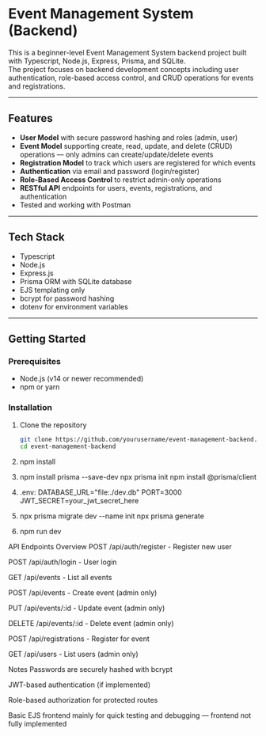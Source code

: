 # Event Management System (Backend)

This is a beginner-level Event Management System backend project built with Typescript, Node.js, Express, Prisma, and SQLite.  
The project focuses on backend development concepts including user authentication, role-based access control, and CRUD operations for events and registrations.

---

## Features

- **User Model** with secure password hashing and roles (admin, user)  
- **Event Model** supporting create, read, update, and delete (CRUD) operations — only admins can create/update/delete events  
- **Registration Model** to track which users are registered for which events  
- **Authentication** via email and password (login/register)  
- **Role-Based Access Control** to restrict admin-only operations  
- **RESTful API** endpoints for users, events, registrations, and authentication  
- Tested and working with Postman

---

## Tech Stack

- Typescript
- Node.js  
- Express.js  
- Prisma ORM with SQLite database  
- EJS templating only  
- bcrypt for password hashing  
- dotenv for environment variables  

---

## Getting Started

### Prerequisites

- Node.js (v14 or newer recommended)  
- npm or yarn  

### Installation

1. Clone the repository  
   ```bash
   git clone https://github.com/yourusername/event-management-backend.git
   cd event-management-backend

2. npm install

3. npm install prisma --save-dev
   npx prisma init
   npm install @prisma/client

4. .env:
   DATABASE_URL="file:./dev.db"
   PORT=3000
   JWT_SECRET=your_jwt_secret_here

5. npx prisma migrate dev --name init
   npx prisma generate

6. npm run dev


API Endpoints Overview
POST /api/auth/register - Register new user

POST /api/auth/login - User login

GET /api/events - List all events

POST /api/events - Create event (admin only)

PUT /api/events/:id - Update event (admin only)

DELETE /api/events/:id - Delete event (admin only)

POST /api/registrations - Register for event

GET /api/users - List users (admin only)

Notes
Passwords are securely hashed with bcrypt

JWT-based authentication (if implemented)

Role-based authorization for protected routes

Basic EJS frontend mainly for quick testing and debugging — frontend not fully implemented


